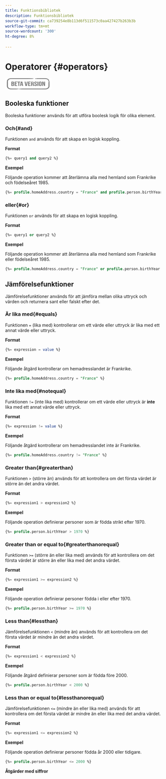 ```yaml
---
title: Funktionsbibliotek
description: Funktionsbibliotek
source-git-commit: ca739254e8b113d6f511573c0aa427427b263b3b
workflow-type: tm+mt
source-wordcount: '300'
ht-degree: 8%

---
```


# Operatorer {#operators}

![](../../assets/do-not-localize/badge.png)

## Booleska funktioner

Booleska funktioner används för att utföra boolesk logik för olika element.

### Och{#and}

Funktionen `and` används för att skapa en logisk koppling.

**Format**

```sql
{%= query1 and query2 %}
```

**Exempel**

Följande operation kommer att återlämna alla med hemland som Frankrike och födelseåret 1985.

```sql
{%= profile.homeAddress.country = "France" and profile.person.birthYear = 1985 %}
```

### eller{#or}

Funktionen `or` används för att skapa en logisk koppling.

**Format**

```sql
{%= query1 or query2 %}
```

**Exempel**

Följande operation kommer att återlämna alla med hemland som Frankrike eller födelseåret 1985.

```sql
{%= profile.homeAddress.country = "France" or profile.person.birthYear = 1985 %}
```

<!--
## Not{#not}

The `not` (or `!`) function is used to create a logical negation.

**Format**

```sql
not ({QUERY})
!({QUERY})
```

**Example**

The following operation will return all people who do not have their home country as Canada.

```sql
not (homeAddress.countryISO = "CA")
```
-->





## Jämförelsefunktioner

Jämförelsefunktioner används för att jämföra mellan olika uttryck och värden och returnera sant eller falskt efter det.

### Är lika med{#equals}

Funktionen `=` (lika med) kontrollerar om ett värde eller uttryck är lika med ett annat värde eller uttryck.

**Format**

```sql
{%= expression = value %}
```

**Exempel**

Följande åtgärd kontrollerar om hemadresslandet är Frankrike.

```sql
{%= profile.homeAddress.country = "France" %}
```

### Inte lika med{#notequal}

Funktionen `!=` (inte lika med) kontrollerar om ett värde eller uttryck är **inte** lika med ett annat värde eller uttryck.

**Format**

```sql
{%= expression != value %}
```

**Exempel**

Följande åtgärd kontrollerar om hemadresslandet inte är Frankrike.

```sql
{%= profile.homeAddress.country != "France" %}
```

### Greater than{#greaterthan}

Funktionen `>` (större än) används för att kontrollera om det första värdet är större än det andra värdet.

**Format**

```sql
{%= expression1 > expression2 %}
```

**Exempel**

Följande operation definierar personer som är födda strikt efter 1970.

```sql
{%= profile.person.birthYear > 1970 %}
```

### Greater than or equal to{#greaterthanorequal}

Funktionen `>=` (större än eller lika med) används för att kontrollera om det första värdet är större än eller lika med det andra värdet.

**Format**

```sql
{%= expression1 >= expression2 %}
```

**Exempel**

Följande operation definierar personer födda i eller efter 1970.

```sql
{%= profile.person.birthYear >= 1970 %}
```

### Less than{#lessthan}

Jämförelsefunktionen `<` (mindre än) används för att kontrollera om det första värdet är mindre än det andra värdet.

**Format**

```sql
{%= expression1 < expression2 %}
```

**Exempel**

Följande åtgärd definierar personer som är födda före 2000.

```sql
{%= profile.person.birthYear < 2000 %}
```

### Less than or equal to{#lessthanorequal}

Jämförelsefunktionen `<=` (mindre än eller lika med) används för att kontrollera om det första värdet är mindre än eller lika med det andra värdet.

**Format**

```sql
{%= expression1 <= expression2 %}
```

**Exempel**

Följande operation definierar personer födda år 2000 eller tidigare.

```sql
{%= profile.person.birthYear <= 2000 %}
```

**Åtgärder med siffror**

